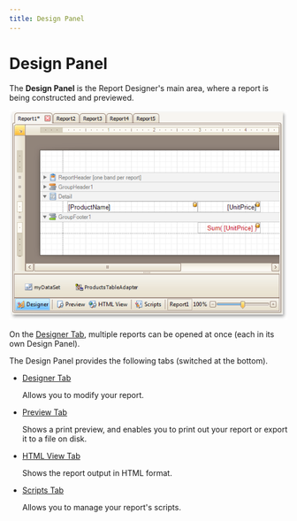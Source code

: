 ```yaml
---
title: Design Panel
---
```

# Design Panel
The **Design Panel** is the Report Designer's main area, where a report is being constructed and previewed.

![RD_Elements_DesignerTab](../../../../../images/Img13274.png)

On the [Designer Tab](../../../../../../interface-elements-for-desktop/articles/report-designer/report-designer-for-winforms/report-designer-reference/report-designer-ui/designer-tab.md), multiple reports can be opened at once (each in its own Design Panel).

The Design Panel provides the following tabs (switched at the bottom).
* [Designer Tab](../../../../../../interface-elements-for-desktop/articles/report-designer/report-designer-for-winforms/report-designer-reference/report-designer-ui/designer-tab.md)
	
	Allows you to modify your report.
* [Preview Tab](../../../../../../interface-elements-for-desktop/articles/report-designer/report-designer-for-winforms/report-designer-reference/report-designer-ui/preview-tab.md)
	
	Shows a print preview, and enables you to print out your report or export it to a file on disk.
* [HTML View Tab](../../../../../../interface-elements-for-desktop/articles/report-designer/report-designer-for-winforms/report-designer-reference/report-designer-ui/html-view-tab.md)
	
	Shows the report output in HTML format.
* [Scripts Tab](../../../../../../interface-elements-for-desktop/articles/report-designer/report-designer-for-winforms/report-designer-reference/report-designer-ui/scripts-tab.md)
	
	Allows you to manage your report's scripts.